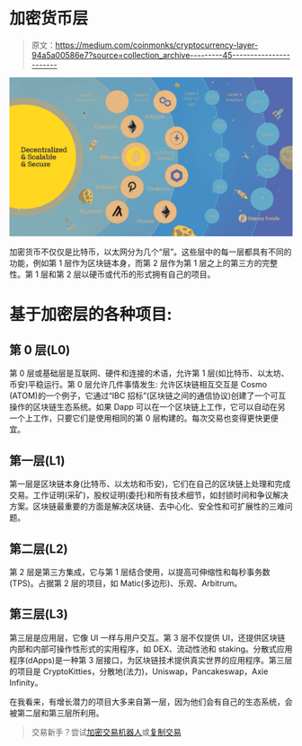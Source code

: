 # 加密货币层

> 原文：<https://medium.com/coinmonks/cryptocurrency-layer-94a5a00586e7?source=collection_archive---------45----------------------->

![](img/c115000ef87a2ecf9e9d2a5c53bb1e8f.png)

加密货币不仅仅是比特币，以太网分为几个“层”。这些层中的每一层都具有不同的功能，例如第 1 层作为区块链本身，而第 2 层作为第 1 层之上的第三方的完整性。第 1 层和第 2 层以硬币或代币的形式拥有自己的项目。

# 基于加密层的各种项目:

## **第 0 层(L0)**

第 0 层或基础层是互联网、硬件和连接的术语，允许第 1 层(如比特币、以太坊、币安)平稳运行。第 0 层允许几件事情发生:
允许区块链相互交互是 Cosmo (ATOM)的一个例子，它通过“IBC 招标”(区块链之间的通信协议)创建了一个可互操作的区块链生态系统。如果 Dapp 可以在一个区块链上工作，它可以自动在另一个上工作，只要它们是使用相同的第 0 层构建的。每次交易也变得更快更便宜。

## **第一层(L1)**

第一层是区块链本身(比特币、以太坊和币安)，它们在自己的区块链上处理和完成交易。工作证明(采矿)，股权证明(委托)和所有技术细节，如封锁时间和争议解决方案。区块链最重要的方面是解决区块链、去中心化、安全性和可扩展性的三难问题。

## **第二层(L2)**

第 2 层是第三方集成，它与第 1 层结合使用，以提高可伸缩性和每秒事务数(TPS)。占据第 2 层的项目，如 Matic(多边形)、乐观、Arbitrum。

## **第三层(L3)**

第三层是应用层，它像 UI 一样与用户交互。第 3 层不仅提供 UI，还提供区块链内部和内部可操作性形式的实用程序，如 DEX、流动性池和 staking。分散式应用程序(dApps)是一种第 3 层接口，为区块链技术提供真实世界的应用程序。第三层的项目是 CryptoKitties，分散地(法力)，Uniswap，Pancakeswap，Axie Infinity。

在我看来，有增长潜力的项目大多来自第一层，因为他们会有自己的生态系统，会被第二层和第三层所利用。

> 交易新手？尝试[加密交易机器人](/coinmonks/crypto-trading-bot-c2ffce8acb2a)或[复制交易](/coinmonks/top-10-crypto-copy-trading-platforms-for-beginners-d0c37c7d698c)